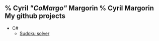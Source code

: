 % Cyril *"CoMargo"* Margorin
% Cyril Margorin
My github projects
------------------
* C#
    * [Sudoku solver](https://github.com/comargo/sudoku-solver)

